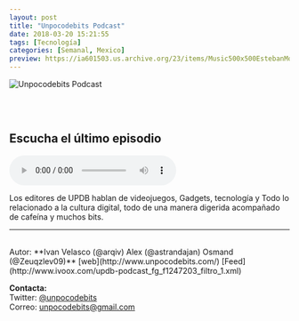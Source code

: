 ```yaml
---
layout: post
title: "Unpocodebits Podcast"
date: 2018-03-20 15:21:55
tags: [Tecnología]
categories: [Semanal, Mexico]
preview: https://ia601503.us.archive.org/23/items/Music500x500EstebanMontoya/300-logoUpdb2017-Unpocodebits.jpg
---
```


![Unpocodebits Podcast](https://ia601503.us.archive.org/23/items/Music500x500EstebanMontoya/500-logoUpdb2017-Unpocodebits.jpg)

<br/>
<br/>

## Escucha el último episodio

<!--reproductor-feed=http://www.ivoox.com/updb-podcast_fg_f1247203_filtro_1.xml-->
<!--reproductor-start-->
<audio id="audio" preload="auto" controls="" src="http://www.ivoox.com/updb-podcast-015-retrobits_mf_24805648_feed_1.mp3"></audio>
<!--reproductor-end-->

Los editores de UPDB hablan de videojuegos, Gadgets, tecnología y Todo lo relacionado a la cultura digital, todo de una manera digerida acompañado de cafeína y muchos bits.  

_ _ _
<br>
Autor: **Ivan Velasco (@arqiv) Alex (@astrandajan) Osmand (@Zeuqzlev09)**  
[web](http://www.unpocodebits.com/)  
[Feed](http://www.ivoox.com/updb-podcast_fg_f1247203_filtro_1.xml)  



**Contacta:**  
Twitter: [@unpocodebits](https://twitter.com/unpocodebits)  
Correo: [unpocodebits@gmail.com](mailto:unpocodebits@gmail.com)  

